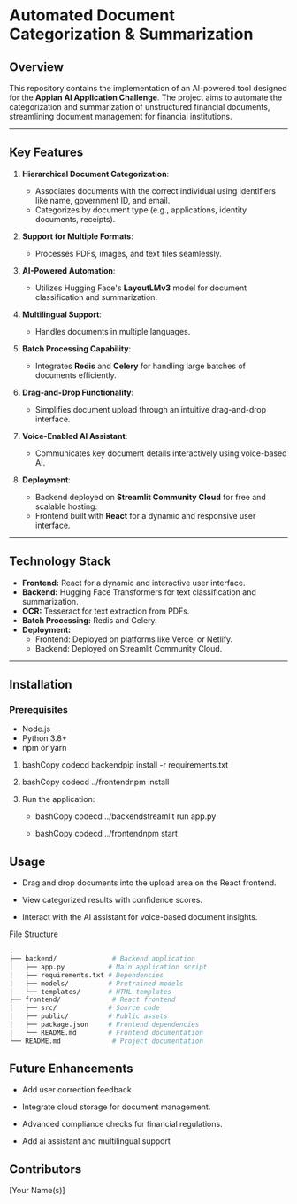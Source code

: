 # Automated Document Categorization & Summarization

## Overview
This repository contains the implementation of an AI-powered tool designed for the **Appian AI Application Challenge**. The project aims to automate the categorization and summarization of unstructured financial documents, streamlining document management for financial institutions. 

---

## Key Features
1. **Hierarchical Document Categorization**:
   - Associates documents with the correct individual using identifiers like name, government ID, and email.
   - Categorizes by document type (e.g., applications, identity documents, receipts).

2. **Support for Multiple Formats**:
   - Processes PDFs, images, and text files seamlessly.

3. **AI-Powered Automation**:
   - Utilizes Hugging Face's **LayoutLMv3** model for document classification and summarization.

4. **Multilingual Support**:
   - Handles documents in multiple languages.

5. **Batch Processing Capability**:
   - Integrates **Redis** and **Celery** for handling large batches of documents efficiently.

6. **Drag-and-Drop Functionality**:
   - Simplifies document upload through an intuitive drag-and-drop interface.

7. **Voice-Enabled AI Assistant**:
   - Communicates key document details interactively using voice-based AI.

8. **Deployment**:
   - Backend deployed on **Streamlit Community Cloud** for free and scalable hosting.
   - Frontend built with **React** for a dynamic and responsive user interface.

---

## Technology Stack
- **Frontend:** React for a dynamic and interactive user interface.
- **Backend:** Hugging Face Transformers for text classification and summarization.
- **OCR:** Tesseract for text extraction from PDFs.
- **Batch Processing:** Redis and Celery.
- **Deployment:**
  - Frontend: Deployed on platforms like Vercel or Netlify.
  - Backend: Deployed on Streamlit Community Cloud.

---

## Installation
### Prerequisites
- Node.js
- Python 3.8+
- npm or yarn

1.  bashCopy codecd backendpip install -r requirements.txt
    
2.  bashCopy codecd ../frontendnpm install
    
3.  Run the application:
    
    *   bashCopy codecd ../backendstreamlit run app.py
        
    *   bashCopy codecd ../frontendnpm start
        

Usage
-----

*   Drag and drop documents into the upload area on the React frontend.
    
*   View categorized results with confidence scores.
    
*   Interact with the AI assistant for voice-based document insights.


File Structure
``` bash
.
├── backend/              # Backend application
│   ├── app.py           # Main application script
│   ├── requirements.txt # Dependencies
│   ├── models/          # Pretrained models
│   └── templates/       # HTML templates
├── frontend/             # React frontend
│   ├── src/             # Source code
│   ├── public/          # Public assets
│   ├── package.json     # Frontend dependencies
│   └── README.md        # Frontend documentation
└── README.md             # Project documentation
```

Future Enhancements
-------------------

*   Add user correction feedback.
    
*   Integrate cloud storage for document management.
    
*   Advanced compliance checks for financial regulations.
  
*   Add ai assistant and multilingual support
    

Contributors
------------

\[Your Name(s)\]
